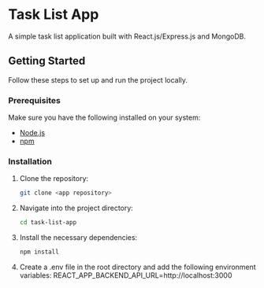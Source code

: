 # Task List App

A simple task list application built with React.js/Express.js and MongoDB.

## Getting Started

Follow these steps to set up and run the project locally.

### Prerequisites

Make sure you have the following installed on your system:

- [Node.js](https://nodejs.org/)
- [npm](https://www.npmjs.com/)

### Installation

1. Clone the repository:

   ```bash
   git clone <app repository>

2. Navigate into the project directory:
    ```bash
    cd task-list-app

3. Install the necessary dependencies:
    ```bash
    npm install

4. Create a .env file in the root directory and add the following environment variables:
   REACT_APP_BACKEND_API_URL=http://localhost:3000